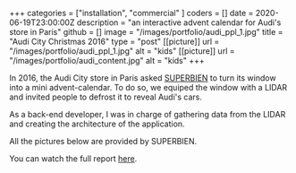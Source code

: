 +++
categories = ["installation", "commercial" ]
coders = []
date = 2020-06-19T23:00:00Z
description = "an interactive advent calendar for Audi's store in Paris"
github = []
image = "/images/portfolio/audi_ppl_1.jpg"
title = "Audi City Christmas 2016"
type = "post"
[[picture]]
url = "/images/portfolio/audi_ppl_1.jpg"
alt = "kids"
[[picture]]
url = "/images/portfolio/audi_content.jpg"
alt = "kids"
+++

In 2016, the Audi City store in Paris asked [SUPERBIEN](http://superbien.studio) to turn its window into a mini advent-calendar. To do so, we equiped the window with a LIDAR and invited people to defrost it to reveal Audi's cars.

As a back-end developer, I was in charge of gathering data from the LIDAR and creating the architecture of the application.

All the pictures below are provided by SUPERBIEN. 

You can watch the full report [here](https://www.superbien.studio/work/audi-interactive-christmas-window).